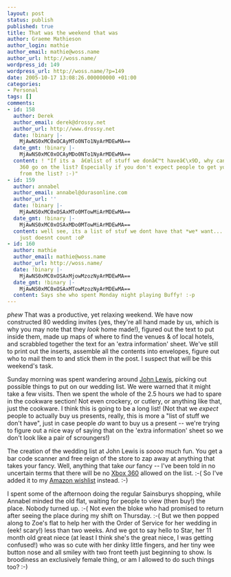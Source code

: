 ```yaml
---
layout: post
status: publish
published: true
title: That was the weekend that was
author: Graeme Mathieson
author_login: mathie
author_email: mathie@woss.name
author_url: http://woss.name/
wordpress_id: 149
wordpress_url: http://woss.name/?p=149
date: 2005-10-17 13:08:26.000000000 +01:00
categories:
- Personal
tags: []
comments:
- id: 158
  author: Derek
  author_email: derek@drossy.net
  author_url: http://www.drossy.net
  date: !binary |-
    MjAwNS0xMC0xOCAyMTo0NTo1NyArMDEwMA==
  date_gmt: !binary |-
    MjAwNS0xMC0xOCAyMDo0NTo1NyArMDEwMA==
  content: ! "If its a  â€œlist of stuff we donâ€™t haveâ€\x9D, why can't an xbox
    360 go on the list? Especially if you don't expect people to get you anything
    from the list? :-)"
- id: 159
  author: annabel
  author_email: annabel@durasonline.com
  author_url: ''
  date: !binary |-
    MjAwNS0xMC0xOSAxMTo0MTowMiArMDEwMA==
  date_gmt: !binary |-
    MjAwNS0xMC0xOSAxMDo0MTowMiArMDEwMA==
  content: well see, its a list of stuf we dont have that *we* want... so the xbox
    just doesnt count :oP
- id: 160
  author: mathie
  author_email: mathie@woss.name
  author_url: http://woss.name/
  date: !binary |-
    MjAwNS0xMC0xOSAxMjowMzozNyArMDEwMA==
  date_gmt: !binary |-
    MjAwNS0xMC0xOSAxMTowMzozNyArMDEwMA==
  content: Says she who spent Monday night playing Buffy! :-p
---
```

<em>*phew*</em> That was a productive, yet relaxing weekend.  We have now constructed 80 wedding invites (yes, they're all hand made by us, which is why you may note that they <em>look</em> home made!), figured out the text to put inside them, made up maps of where to find the venues &amp; of local hotels, and scrabbled together the text for an 'extra information' sheet.  We've still to print out the inserts, assemble all the contents into envelopes, figure out who to mail them to and stick them in the post.  I suspect that will be this weekend's task.

Sunday morning was spent wandering around <a href="http://www.johnlewis.com/">John Lewis</a>, picking out possible things to put on our wedding list.  We were warned that it might take a few visits.  Then we spent the whole of the 2.5 hours we had to spare in the cookware section!  Not even crockery, or cutlery, or anything like that, just the cookware.  I think this is going to be a long list!  (Not that we <em>expect</em> people to actually buy us presents, really, this is more a "list of stuff we don't have", just in case people <em>do</em> want to buy us a present -- we're trying to figure out a nice way of saying that on the 'extra information' sheet so we don't look like a pair of scroungers!)

The creation of the wedding list at John Lewis is <em>soooo</em> much fun.  You get a bar code scanner and free reign of the store to zap away at anything that takes your fancy.  Well, anything that take <em>our</em> fancy -- I've been told in no uncertain terms that there will be no <a href="http://www.xbox.com/en-US/xbox360/default.htm">Xbox 360</a> allowed on the list. :-(  So I've added it to my <a href="http://www.amazon.co.uk/exec/obidos/redirect?link_code=ur2&camp=1634&tag=mathieoftheen-21&creative=6738&path=registry/5I0QEHXEAPOF">Amazon wishlist</a> instead. :-)

I spent some of the afternoon doing the regular Sainsburys shopping, while Annabel minded the old flat, waiting for people to view (then buy!) the place.  Nobody turned up. :-(  Not even the bloke who had promised to return after seeing the place during my shift on Thursday. :-(  But we then popped along to Zoe's flat to help her with the Order of Service for her wedding in (eek!  scary!) less than two weeks.  And we got to say hello to Star, her 11 month old great niece (at least I think she's the great niece, I was getting confused!) who was so cute with her dinky little fingers, and her tiny wee button nose and all smiley with two front teeth just beginning to show.  Is broodiness an exclusively female thing, or am I allowed to do such things too? :-)
